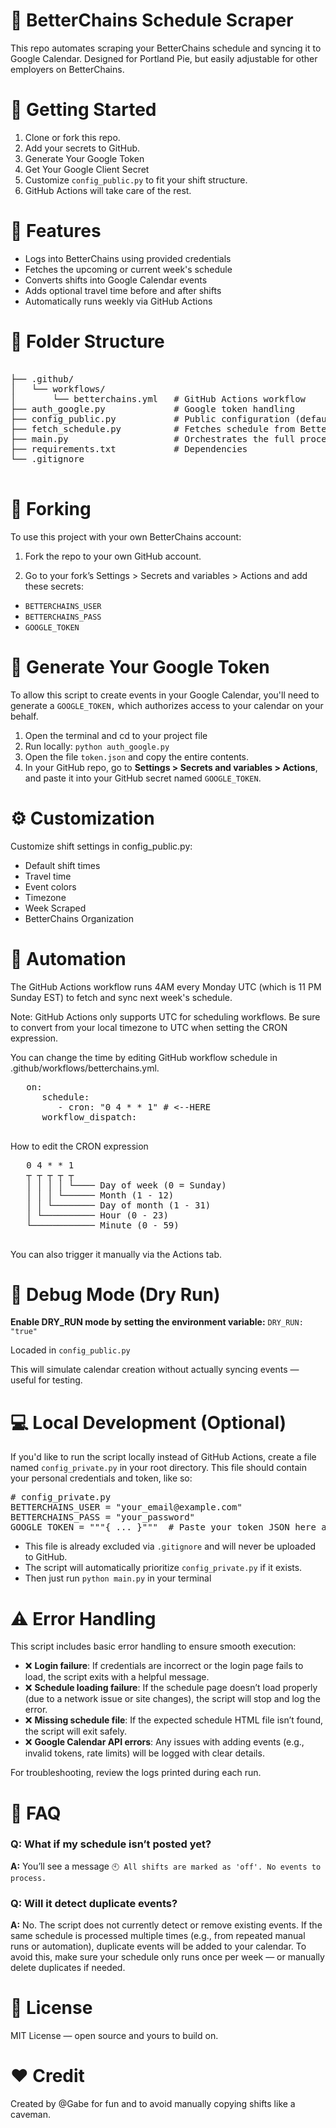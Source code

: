 # 📅 BetterChains Schedule Scraper

This repo automates scraping your BetterChains schedule and syncing it to Google Calendar. Designed for Portland Pie, but easily adjustable for other employers on BetterChains.

# 🚀 Getting Started

1. Clone or fork this repo.
2. Add your secrets to GitHub.
3. Generate Your Google Token
4. Get Your Google Client Secret
5. Customize `config_public.py` to fit your shift structure.
6. GitHub Actions will take care of the rest.

# 🧩 Features

- Logs into BetterChains using provided credentials
- Fetches the upcoming or current week's schedule
- Converts shifts into Google Calendar events
- Adds optional travel time before and after shifts
- Automatically runs weekly via GitHub Actions

# 📁 Folder Structure

<pre lang="md">  
├── .github/  
│   └── workflows/  
│       └── betterchains.yml   # GitHub Actions workflow  
├── auth_google.py             # Google token handling  
├── config_public.py           # Public configuration (defaults, colors, labels)  
├── fetch_schedule.py          # Fetches schedule from BetterChains  
├── main.py                    # Orchestrates the full process  
├── requirements.txt           # Dependencies  
└── .gitignore
 </pre>

# 🍴 Forking

To use this project with your own BetterChains account:

1.  Fork the repo to your own GitHub account.

2.  Go to your fork’s Settings > Secrets and variables > Actions and add these secrets:

- `BETTERCHAINS_USER`
- `BETTERCHAINS_PASS`
- `GOOGLE_TOKEN`

# 🔑 Generate Your Google Token

To allow this script to create events in your Google Calendar, you'll need to generate a `GOOGLE_TOKEN,` which authorizes access to your calendar on your behalf.

1. Open the terminal and cd to your project file
2. Run locally: `python auth_google.py`
3. Open the file `token.json` and copy the entire contents.
4. In your GitHub repo, go to **Settings > Secrets and variables > Actions**, and paste it into your GitHub secret named `GOOGLE_TOKEN`.

# ⚙️ Customization

Customize shift settings in config_public.py:

- Default shift times
- Travel time
- Event colors
- Timezone
- Week Scraped
- BetterChains Organization

# 🤖 Automation

The GitHub Actions workflow runs 4AM every Monday UTC (which is 11 PM Sunday EST) to fetch and sync next week's schedule.

Note: GitHub Actions only supports UTC for scheduling workflows. Be sure to convert from your local timezone to UTC when setting the CRON expression.

You can change the time by editing GitHub workflow schedule in .github/workflows/betterchains.yml.

   <pre lang="yml">
   on:
      schedule:
         - cron: "0 4 * * 1" # <--HERE
      workflow_dispatch:
   </pre>

How to edit the CRON expression

   <pre lang="md">
   0 4 * * 1
   ┬ ┬ ┬ ┬ ┬
   │ │ │ │ └──── Day of week (0 = Sunday)
   │ │ │ └────── Month (1 - 12)
   │ │ └──────── Day of month (1 - 31)
   │ └────────── Hour (0 - 23)
   └──────────── Minute (0 - 59)
   </pre>

You can also trigger it manually via the Actions tab.

# 🧪 Debug Mode (Dry Run)

**Enable DRY_RUN mode by setting the environment variable:**
`DRY_RUN: "true"`

Locaded in `config_public.py`

This will simulate calendar creation without actually syncing events — useful for testing.

# 💻 Local Development (Optional)

If you'd like to run the script locally instead of GitHub Actions, create a file named `config_private.py` in your root directory. This file should contain your personal credentials and token, like so:

<pre lang="python">
# config_private.py
BETTERCHAINS_USER = "your_email@example.com"
BETTERCHAINS_PASS = "your_password"
GOOGLE_TOKEN = """{ ... }"""  # Paste your token JSON here as a multi-line string
</pre>

- This file is already excluded via `.gitignore` and will never be uploaded to GitHub.
- The script will automatically prioritize `config_private.py` if it exists.
- Then just run `python main.py` in your terminal

# ⚠️ Error Handling

This script includes basic error handling to ensure smooth execution:

- ❌ **Login failure**: If credentials are incorrect or the login page fails to load, the script exits with a helpful message.
- ❌ **Schedule loading failure**: If the schedule page doesn’t load properly (due to a network issue or site changes), the script will stop and log the error.
- ❌ **Missing schedule file**: If the expected schedule HTML file isn’t found, the script will exit safely.
- ❌ **Google Calendar API errors**: Any issues with adding events (e.g., invalid tokens, rate limits) will be logged with clear details.

For troubleshooting, review the logs printed during each run.

# 🙋 FAQ

### **Q:** What if my schedule isn’t posted yet?

**A:** You’ll see a message `🕙 All shifts are marked as 'off'. No events to process.`

### **Q:** Will it detect duplicate events?

**A:** No. The script does not currently detect or remove existing events. If the same schedule is processed multiple times (e.g., from repeated manual runs or automation), duplicate events will be added to your calendar.
To avoid this, make sure your schedule only runs once per week — or manually delete duplicates if needed.

# 📜 License

MIT License — open source and yours to build on.

# ❤️ Credit

Created by @Gabe for fun and to avoid manually copying shifts like a caveman.

